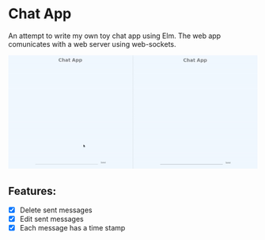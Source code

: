 # Chat App
An attempt to write my own toy chat app using Elm. The web app comunicates with a web server using web-sockets.

![](demo.gif)

## Features:
- [x] Delete sent messages
- [x] Edit sent messages
- [x] Each message has a time stamp
